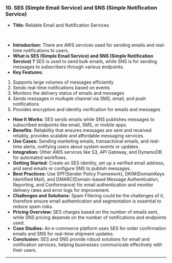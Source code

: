 ### 10. SES (Simple Email Service) and SNS (Simple Notification Service)


* **Title:** Reliable Email and Notification Services

&nbsp;
* **Introduction:**
There are AWS services used for sending emails and real-time notifications to users.
&nbsp;
* **What is  SES (Simple Email Service) and SNS (Simple Notification Service) ?**
SES is used to send bulk emails, while SNS is for sending messages to subscribers through various endpoints.
&nbsp;
* **Key Features:**
1. Supports large volumes of messages efficiently
2. Sends real-time notifications based on events
3. Monitors the delivery status of emails and messages
4. Sends messages in multuple channel via SMS, email, and push notifications
5. Provides encryption and identity verification for emails and messages

* **How It Works:**
SES sends emails while SNS publishes messages to subscribed endpoints like email, SMS, or mobile apps.
&nbsp;
* **Benefits:**
Reliability that ensures messages are sent and received reliably, provides scalable and affordable messaging services.
&nbsp;
* **Use Cases:**
Sending marketing emails, transactional emails, and real-time alerts, notifying users about system events or updates.
&nbsp;
* **Integration:**
Other AWS services like S3, API Gateway, and DynamoDB for automated workflows.
&nbsp;
* **Getting Started:**
Create an SES identity, set up a verified email address, and send emails or configure SNS to publish messages.
&nbsp;
* **Best Practices:**
Use SPF(Sender Policy Framework), DKIM(DomainKeys Identified Mail), and DMARC(Domain-based Message Authentication, Reporting, and Conformance) for email authentication and monitor delivery rates and error logs for improvement.
&nbsp;
* **Challenges and Solutions:**
Spam Filtering could be the challenges of it, therefore ensure email authentication and segmentation is essential to reduce spam risks.
&nbsp;
* **Pricing Overview:**
SES charges based on the number of emails sent, while SNS pricing depends on the number of notifications and endpoints used.
&nbsp;
* **Case Studies:**
An e-commerce platform uses SES for order confirmation emails and SNS for real-time shipment updates.
&nbsp;
* **Conclusion:**
SES and SNS provide robust solutions for email and notification services, helping businesses communicate effectively with their users.
****
